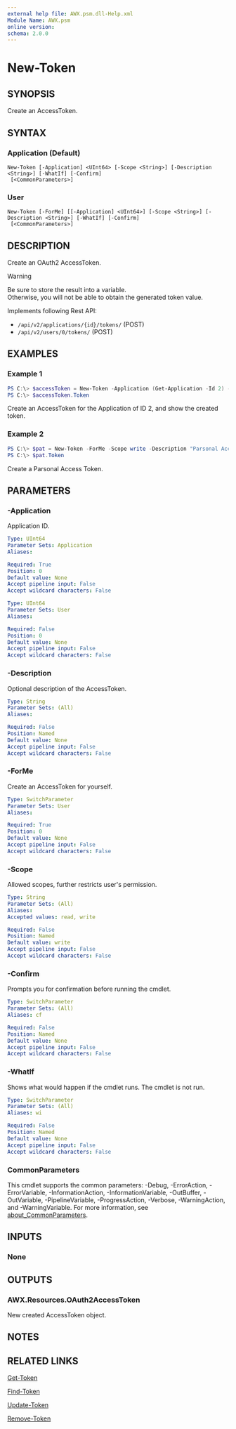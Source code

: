 ```yaml
---
external help file: AWX.psm.dll-Help.xml
Module Name: AWX.psm
online version:
schema: 2.0.0
---
```


# New-Token

## SYNOPSIS
Create an AccessToken.

## SYNTAX

### Application (Default)
```
New-Token [-Application] <UInt64> [-Scope <String>] [-Description <String>] [-WhatIf] [-Confirm]
 [<CommonParameters>]
```

### User
```
New-Token [-ForMe] [[-Application] <UInt64>] [-Scope <String>] [-Description <String>] [-WhatIf] [-Confirm]
 [<CommonParameters>]
```

## DESCRIPTION
Create an OAuth2 AccessToken.

> [!WARNING]  
> Be sure to store the result into a variable.  
> Otherwise, you will not be able to obtain the generated token value.

Implements following Rest API:  
- `/api/v2/applications/{id}/tokens/` (POST)  
- `/api/v2/users/0/tokens/` (POST)

## EXAMPLES

### Example 1
```powershell
PS C:\> $accessToken = New-Token -Application (Get-Application -Id 2) -Scope write
PS C:\> $accessToken.Token
```

Create an AccessToken for the Application of ID 2, and show the created token.

### Example 2
```powershell
PS C:\> $pat = New-Token -ForMe -Scope write -Description "Parsonal Access Token"
PS C:\> $pat.Token
```

Create a Parsonal Access Token.

## PARAMETERS

### -Application
Application ID.

```yaml
Type: UInt64
Parameter Sets: Application
Aliases:

Required: True
Position: 0
Default value: None
Accept pipeline input: False
Accept wildcard characters: False
```

```yaml
Type: UInt64
Parameter Sets: User
Aliases:

Required: False
Position: 0
Default value: None
Accept pipeline input: False
Accept wildcard characters: False
```

### -Description
Optional description of the AccessToken.

```yaml
Type: String
Parameter Sets: (All)
Aliases:

Required: False
Position: Named
Default value: None
Accept pipeline input: False
Accept wildcard characters: False
```

### -ForMe
Create an AccessToken for yourself.

```yaml
Type: SwitchParameter
Parameter Sets: User
Aliases:

Required: True
Position: 0
Default value: None
Accept pipeline input: False
Accept wildcard characters: False
```

### -Scope
Allowed scopes, further restricts user's permission.

```yaml
Type: String
Parameter Sets: (All)
Aliases:
Accepted values: read, write

Required: False
Position: Named
Default value: write
Accept pipeline input: False
Accept wildcard characters: False
```

### -Confirm
Prompts you for confirmation before running the cmdlet.

```yaml
Type: SwitchParameter
Parameter Sets: (All)
Aliases: cf

Required: False
Position: Named
Default value: None
Accept pipeline input: False
Accept wildcard characters: False
```

### -WhatIf
Shows what would happen if the cmdlet runs.
The cmdlet is not run.

```yaml
Type: SwitchParameter
Parameter Sets: (All)
Aliases: wi

Required: False
Position: Named
Default value: None
Accept pipeline input: False
Accept wildcard characters: False
```

### CommonParameters
This cmdlet supports the common parameters: -Debug, -ErrorAction, -ErrorVariable, -InformationAction, -InformationVariable, -OutBuffer, -OutVariable, -PipelineVariable, -ProgressAction, -Verbose, -WarningAction, and -WarningVariable. For more information, see [about_CommonParameters](http://go.microsoft.com/fwlink/?LinkID=113216).

## INPUTS

### None
## OUTPUTS

### AWX.Resources.OAuth2AccessToken
New created AccessToken object.

## NOTES

## RELATED LINKS

[Get-Token](Get-Token.md)

[Find-Token](Find-Token.md)

[Update-Token](Update-Token.md)

[Remove-Token](Remove-Token.md)
